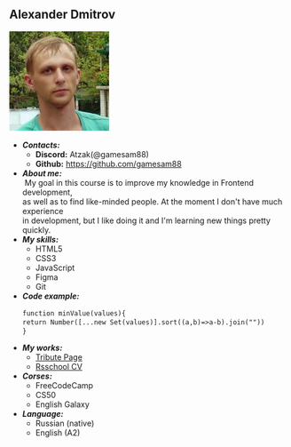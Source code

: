 ##    Alexander Dmitrov
![my-photo](./photo.jpg "Подпись")
- ***Contacts:***
    - __Discord:__  Atzak(@gamesam88)
    - __Github:__ https://github.com/gamesam88
- ***About me:*** <br>
    &nbsp;My goal in this course is to improve my knowledge in  Frontend development, <br>
    as well as to find like-minded people. At the moment I don't have much experience <br>
    in development, but I like doing it and I'm learning new things pretty quickly. <br>
- ***My skills:***
    - HTML5
    - CSS3
    - JavaScript
    - Figma
    - Git
- ***Code example:***<br>
    ```
    function minValue(values){
    return Number([...new Set(values)].sort((a,b)=>a-b).join(""))
    }
    ```
- ***My works:***
    - [Tribute Page](https://github.com/gamesam88/Tribute-Page.git "Tribute-Page")
    - [Rsschool CV](https://github.com/gamesam88/rsschool-cv.git "rsschool-cv")
- ***Corses:***
    - FreeCodeCamp
    - CS50
    - English Galaxy
- ***Language:***
    - Russian (native)
    - English (A2)

